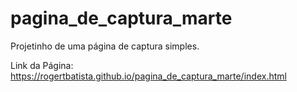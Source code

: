 # pagina_de_captura_marte
Projetinho de uma página de captura simples.

Link da Página: https://rogertbatista.github.io/pagina_de_captura_marte/index.html
